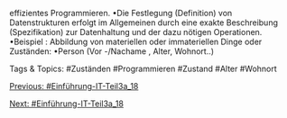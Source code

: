 effizientes Programmieren.
•Die Festlegung (Definition) von Datenstrukturen erfolgt im Allgemeinen durch eine exakte Beschreibung 
(Spezifikation) zur Datenhaltung und der dazu nötigen Operationen. 
•Beispiel : Abbildung von materiellen oder immateriellen Dinge oder Zuständen:
•Person (Vor -/Nachame , Alter, Wohnort..)

   Tags & Topics:
   #Zuständen
   #Programmieren
   #Zustand
   #Alter
   #Wohnort

[Previous: #Einführung-IT-Teil3a_18](Einführung-IT-Teil3a_18.md)

[Next: #Einführung-IT-Teil3a_18](Einführung-IT-Teil3a_18.md)